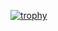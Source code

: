[![trophy](https://github-profile-trophy.vercel.app/?username=codes-davi)](https://github.com/ryo-ma/github-profile-trophy)
